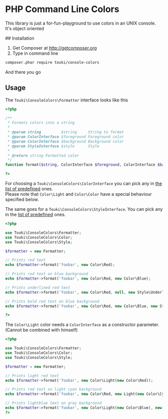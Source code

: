 # PHP Command Line Colors

This library is just a for-fun-playground to use colors in an UNIX console.  
It's object oriented

## Installation

1. Get Composer at http://getcomposer.org
2. Type in command line

```sh
composer.phar require touki/console-colors
```

And there you go

## Usage

The `Touki\ConsoleColors\Formatter` interface looks like this

```php
<?php

/**
 * Formats colors into a string
 *
 * @param string         $string     String to format
 * @param ColorInterface $foreground Foreground color
 * @param ColorInterface $background Background color
 * @param StyleInterface $style      Style
 *
 * @return string Formatted color
 */
function format($string, ColorInterface $foreground, ColorInterface $background = null, StyleInterface $style = null);

?>
```

For choosing a `Touki\ConsoleColors\ColorInterface` you can pick any in [the list of predefined](https://github.com/touki653/console-colors/tree/master/src/Touki/ConsoleColors/Color) ones.  
Please note that `Color\Light` and `Color\Color` have a special behaviour specified below.

The same goes for a `Touki\ConsoleColors\StyleInterface`. You can pick any in the [list of predefined](https://github.com/touki653/console-colors/tree/master/src/Touki/ConsoleColors/Style) ones.

```php
<?php

use Touki\ConsoleColors\Formatter;
use Touki\ConsoleColors\Color;
use Touki\ConsoleColors\Style;

$formatter = new Formatter;

// Prints red text
echo $formatter->format('foobar', new Color\Red);

// Prints red text on blue background
echo $formatter->format('foobar', new Color\Red, new Color\Blue); 

// Prints underlined red text
echo $formatter->format('foobar', new Color\Red, null, new Style\Underline);

// Prints bold red text on blue background
echo $formatter->format('foobar', new Color\Red, new Color\Blue, new Style\Bold);

?>
```

The `Color\Light` color needs a `ColorInterface` as a constructor parameter. (Cannot be combined with himself)

```php
<?php

use Touki\ConsoleColors\Formatter;
use Touki\ConsoleColors\Color;
use Touki\ConsoleColors\Style;

$formatter = new Formatter;

// Prints light red text
echo $formatter->format('foobar', new Color\Light(new Color\Red));

// Prints red text on light cyan background
echo $formatter->format('foobar', new Color\Red, new Light(new Color\Cyan)); 

// Prints lightblue text on grey background
echo $formatter->format('foobar', new Color\Light(new Color\Blue), new Light(new Color\Black)); 
?>
```
